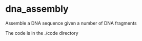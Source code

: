 # dna_assembly
Assemble a DNA sequence given a number of DNA fragments

The code is in the ./code directory
